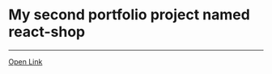 # My second portfolio project named react-shop
___
[Open Link](https://kojem9ka.github.io/react-shop)
